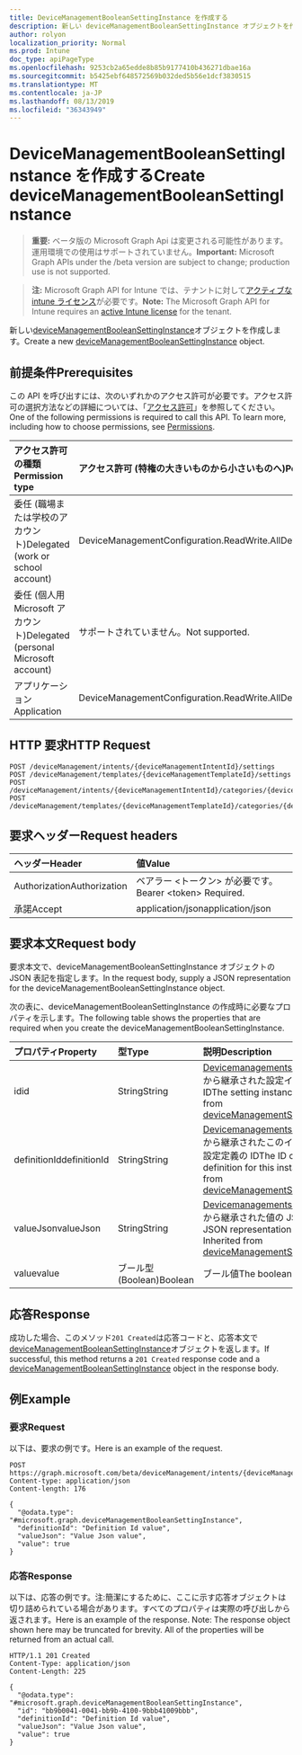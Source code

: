 ```yaml
---
title: DeviceManagementBooleanSettingInstance を作成する
description: 新しい deviceManagementBooleanSettingInstance オブジェクトを作成します。
author: rolyon
localization_priority: Normal
ms.prod: Intune
doc_type: apiPageType
ms.openlocfilehash: 9253cb2a65edde8b85b9177410b436271dbae16a
ms.sourcegitcommit: b5425ebf648572569b032ded5b56e1dcf3830515
ms.translationtype: MT
ms.contentlocale: ja-JP
ms.lasthandoff: 08/13/2019
ms.locfileid: "36343949"
---
```

# <a name="create-devicemanagementbooleansettinginstance"></a><span data-ttu-id="fa00f-103">DeviceManagementBooleanSettingInstance を作成する</span><span class="sxs-lookup"><span data-stu-id="fa00f-103">Create deviceManagementBooleanSettingInstance</span></span>

> <span data-ttu-id="fa00f-104">**重要:** ベータ版の Microsoft Graph Api は変更される可能性があります。運用環境での使用はサポートされていません。</span><span class="sxs-lookup"><span data-stu-id="fa00f-104">**Important:** Microsoft Graph APIs under the /beta version are subject to change; production use is not supported.</span></span>

> <span data-ttu-id="fa00f-105">**注:** Microsoft Graph API for Intune では、テナントに対して[アクティブな intune ライセンス](https://go.microsoft.com/fwlink/?linkid=839381)が必要です。</span><span class="sxs-lookup"><span data-stu-id="fa00f-105">**Note:** The Microsoft Graph API for Intune requires an [active Intune license](https://go.microsoft.com/fwlink/?linkid=839381) for the tenant.</span></span>

<span data-ttu-id="fa00f-106">新しい[deviceManagementBooleanSettingInstance](../resources/intune-deviceintent-devicemanagementbooleansettinginstance.md)オブジェクトを作成します。</span><span class="sxs-lookup"><span data-stu-id="fa00f-106">Create a new [deviceManagementBooleanSettingInstance](../resources/intune-deviceintent-devicemanagementbooleansettinginstance.md) object.</span></span>

## <a name="prerequisites"></a><span data-ttu-id="fa00f-107">前提条件</span><span class="sxs-lookup"><span data-stu-id="fa00f-107">Prerequisites</span></span>
<span data-ttu-id="fa00f-p101">この API を呼び出すには、次のいずれかのアクセス許可が必要です。アクセス許可の選択方法などの詳細については、「[アクセス許可](/graph/permissions-reference)」を参照してください。</span><span class="sxs-lookup"><span data-stu-id="fa00f-p101">One of the following permissions is required to call this API. To learn more, including how to choose permissions, see [Permissions](/graph/permissions-reference).</span></span>

|<span data-ttu-id="fa00f-110">アクセス許可の種類</span><span class="sxs-lookup"><span data-stu-id="fa00f-110">Permission type</span></span>|<span data-ttu-id="fa00f-111">アクセス許可 (特権の大きいものから小さいものへ)</span><span class="sxs-lookup"><span data-stu-id="fa00f-111">Permissions (from most to least privileged)</span></span>|
|:---|:---|
|<span data-ttu-id="fa00f-112">委任 (職場または学校のアカウント)</span><span class="sxs-lookup"><span data-stu-id="fa00f-112">Delegated (work or school account)</span></span>|<span data-ttu-id="fa00f-113">DeviceManagementConfiguration.ReadWrite.All</span><span class="sxs-lookup"><span data-stu-id="fa00f-113">DeviceManagementConfiguration.ReadWrite.All</span></span>|
|<span data-ttu-id="fa00f-114">委任 (個人用 Microsoft アカウント)</span><span class="sxs-lookup"><span data-stu-id="fa00f-114">Delegated (personal Microsoft account)</span></span>|<span data-ttu-id="fa00f-115">サポートされていません。</span><span class="sxs-lookup"><span data-stu-id="fa00f-115">Not supported.</span></span>|
|<span data-ttu-id="fa00f-116">アプリケーション</span><span class="sxs-lookup"><span data-stu-id="fa00f-116">Application</span></span>|<span data-ttu-id="fa00f-117">DeviceManagementConfiguration.ReadWrite.All</span><span class="sxs-lookup"><span data-stu-id="fa00f-117">DeviceManagementConfiguration.ReadWrite.All</span></span>|

## <a name="http-request"></a><span data-ttu-id="fa00f-118">HTTP 要求</span><span class="sxs-lookup"><span data-stu-id="fa00f-118">HTTP Request</span></span>
<!-- {
  "blockType": "ignored"
}
-->
``` http
POST /deviceManagement/intents/{deviceManagementIntentId}/settings
POST /deviceManagement/templates/{deviceManagementTemplateId}/settings
POST /deviceManagement/intents/{deviceManagementIntentId}/categories/{deviceManagementIntentSettingCategoryId}/settings
POST /deviceManagement/templates/{deviceManagementTemplateId}/categories/{deviceManagementTemplateSettingCategoryId}/recommendedSettings
```

## <a name="request-headers"></a><span data-ttu-id="fa00f-119">要求ヘッダー</span><span class="sxs-lookup"><span data-stu-id="fa00f-119">Request headers</span></span>
|<span data-ttu-id="fa00f-120">ヘッダー</span><span class="sxs-lookup"><span data-stu-id="fa00f-120">Header</span></span>|<span data-ttu-id="fa00f-121">値</span><span class="sxs-lookup"><span data-stu-id="fa00f-121">Value</span></span>|
|:---|:---|
|<span data-ttu-id="fa00f-122">Authorization</span><span class="sxs-lookup"><span data-stu-id="fa00f-122">Authorization</span></span>|<span data-ttu-id="fa00f-123">ベアラー &lt;トークン&gt; が必要です。</span><span class="sxs-lookup"><span data-stu-id="fa00f-123">Bearer &lt;token&gt; Required.</span></span>|
|<span data-ttu-id="fa00f-124">承諾</span><span class="sxs-lookup"><span data-stu-id="fa00f-124">Accept</span></span>|<span data-ttu-id="fa00f-125">application/json</span><span class="sxs-lookup"><span data-stu-id="fa00f-125">application/json</span></span>|

## <a name="request-body"></a><span data-ttu-id="fa00f-126">要求本文</span><span class="sxs-lookup"><span data-stu-id="fa00f-126">Request body</span></span>
<span data-ttu-id="fa00f-127">要求本文で、deviceManagementBooleanSettingInstance オブジェクトの JSON 表記を指定します。</span><span class="sxs-lookup"><span data-stu-id="fa00f-127">In the request body, supply a JSON representation for the deviceManagementBooleanSettingInstance object.</span></span>

<span data-ttu-id="fa00f-128">次の表に、deviceManagementBooleanSettingInstance の作成時に必要なプロパティを示します。</span><span class="sxs-lookup"><span data-stu-id="fa00f-128">The following table shows the properties that are required when you create the deviceManagementBooleanSettingInstance.</span></span>

|<span data-ttu-id="fa00f-129">プロパティ</span><span class="sxs-lookup"><span data-stu-id="fa00f-129">Property</span></span>|<span data-ttu-id="fa00f-130">型</span><span class="sxs-lookup"><span data-stu-id="fa00f-130">Type</span></span>|<span data-ttu-id="fa00f-131">説明</span><span class="sxs-lookup"><span data-stu-id="fa00f-131">Description</span></span>|
|:---|:---|:---|
|<span data-ttu-id="fa00f-132">id</span><span class="sxs-lookup"><span data-stu-id="fa00f-132">id</span></span>|<span data-ttu-id="fa00f-133">String</span><span class="sxs-lookup"><span data-stu-id="fa00f-133">String</span></span>|<span data-ttu-id="fa00f-134">[Devicemanagementsettinginstance](../resources/intune-deviceintent-devicemanagementsettinginstance.md)から継承された設定インスタンス ID</span><span class="sxs-lookup"><span data-stu-id="fa00f-134">The setting instance ID Inherited from [deviceManagementSettingInstance](../resources/intune-deviceintent-devicemanagementsettinginstance.md)</span></span>|
|<span data-ttu-id="fa00f-135">definitionId</span><span class="sxs-lookup"><span data-stu-id="fa00f-135">definitionId</span></span>|<span data-ttu-id="fa00f-136">String</span><span class="sxs-lookup"><span data-stu-id="fa00f-136">String</span></span>|<span data-ttu-id="fa00f-137">[Devicemanagementsettinginstance](../resources/intune-deviceintent-devicemanagementsettinginstance.md)から継承されたこのインスタンスの設定定義の ID</span><span class="sxs-lookup"><span data-stu-id="fa00f-137">The ID of the setting definition for this instance Inherited from [deviceManagementSettingInstance](../resources/intune-deviceintent-devicemanagementsettinginstance.md)</span></span>|
|<span data-ttu-id="fa00f-138">valueJson</span><span class="sxs-lookup"><span data-stu-id="fa00f-138">valueJson</span></span>|<span data-ttu-id="fa00f-139">String</span><span class="sxs-lookup"><span data-stu-id="fa00f-139">String</span></span>|<span data-ttu-id="fa00f-140">[Devicemanagementsettinginstance](../resources/intune-deviceintent-devicemanagementsettinginstance.md)から継承された値の JSON 表現</span><span class="sxs-lookup"><span data-stu-id="fa00f-140">JSON representation of the value Inherited from [deviceManagementSettingInstance](../resources/intune-deviceintent-devicemanagementsettinginstance.md)</span></span>|
|<span data-ttu-id="fa00f-141">value</span><span class="sxs-lookup"><span data-stu-id="fa00f-141">value</span></span>|<span data-ttu-id="fa00f-142">ブール型 (Boolean)</span><span class="sxs-lookup"><span data-stu-id="fa00f-142">Boolean</span></span>|<span data-ttu-id="fa00f-143">ブール値</span><span class="sxs-lookup"><span data-stu-id="fa00f-143">The boolean value</span></span>|



## <a name="response"></a><span data-ttu-id="fa00f-144">応答</span><span class="sxs-lookup"><span data-stu-id="fa00f-144">Response</span></span>
<span data-ttu-id="fa00f-145">成功した場合、このメソッド`201 Created`は応答コードと、応答本文で[deviceManagementBooleanSettingInstance](../resources/intune-deviceintent-devicemanagementbooleansettinginstance.md)オブジェクトを返します。</span><span class="sxs-lookup"><span data-stu-id="fa00f-145">If successful, this method returns a `201 Created` response code and a [deviceManagementBooleanSettingInstance](../resources/intune-deviceintent-devicemanagementbooleansettinginstance.md) object in the response body.</span></span>

## <a name="example"></a><span data-ttu-id="fa00f-146">例</span><span class="sxs-lookup"><span data-stu-id="fa00f-146">Example</span></span>

### <a name="request"></a><span data-ttu-id="fa00f-147">要求</span><span class="sxs-lookup"><span data-stu-id="fa00f-147">Request</span></span>
<span data-ttu-id="fa00f-148">以下は、要求の例です。</span><span class="sxs-lookup"><span data-stu-id="fa00f-148">Here is an example of the request.</span></span>
``` http
POST https://graph.microsoft.com/beta/deviceManagement/intents/{deviceManagementIntentId}/settings
Content-type: application/json
Content-length: 176

{
  "@odata.type": "#microsoft.graph.deviceManagementBooleanSettingInstance",
  "definitionId": "Definition Id value",
  "valueJson": "Value Json value",
  "value": true
}
```

### <a name="response"></a><span data-ttu-id="fa00f-149">応答</span><span class="sxs-lookup"><span data-stu-id="fa00f-149">Response</span></span>
<span data-ttu-id="fa00f-p102">以下は、応答の例です。注:簡潔にするために、ここに示す応答オブジェクトは切り詰められている場合があります。すべてのプロパティは実際の呼び出しから返されます。</span><span class="sxs-lookup"><span data-stu-id="fa00f-p102">Here is an example of the response. Note: The response object shown here may be truncated for brevity. All of the properties will be returned from an actual call.</span></span>
``` http
HTTP/1.1 201 Created
Content-Type: application/json
Content-Length: 225

{
  "@odata.type": "#microsoft.graph.deviceManagementBooleanSettingInstance",
  "id": "bb9b0041-0041-bb9b-4100-9bbb41009bbb",
  "definitionId": "Definition Id value",
  "valueJson": "Value Json value",
  "value": true
}
```






